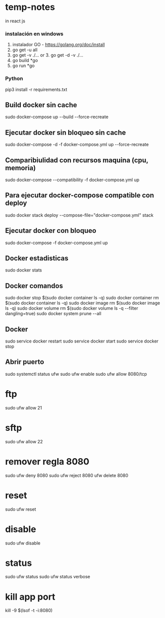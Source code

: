 # temp-notes
in react js


### instalación en windows
1. instalador GO - https://golang.org/doc/install
2. go get -u all
3. go get -v ./...    or    3. go get -d -v ./...
4. go build *go
5. go run *go

### Python
pip3 install -r requirements.txt

## Build docker sin cache
sudo docker-compose up --build --force-recreate
## Ejecutar docker sin bloqueo sin cache
sudo docker-compose -d -f docker-compose.yml up --force-recreate
## Comparibiulidad con recursos maquina (cpu, memoria)
sudo docker-compose --compatibility -f docker-compose.yml up

## Para ejecutar docker-compose compatible con deploy
sudo docker stack deploy --compose-file="docker-compose.yml" stack
## Ejecutar docker con bloqueo
sudo docker-compose -f docker-compose.yml up
## Docker estadisticas
sudo docker stats
## Docker comandos
sudo docker stop $(sudo docker container ls -q)
sudo docker container rm $(sudo docker container ls -q)
sudo docker image rm $(sudo docker image ls -q)
sudo docker volume rm $(sudo docker volume ls -q --filter dangling=true)
sudo docker system prune --all
## Docker
sudo service docker restart
sudo service docker start
sudo service docker stop


## Abrir puerto
sudo systemctl status ufw 
sudo ufw enable
sudo ufw allow 8080/tcp
# ftp
sudo ufw allow 21
# sftp
sudo ufw allow 22
# remover regla 8080
sudo ufw deny 8080
sudo ufw reject 8080
ufw delete 8080
# reset
sudo ufw reset
# disable
sudo ufw disable
# status
sudo ufw status
sudo ufw status verbose
# kill app port
kill -9 $(lsof -t -i:8080)